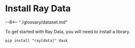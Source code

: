# Install Ray Data

--8<-- "./glossary/dataset.md"

To get started with Ray Data, you will need to install a library.

```shell
pip install "ray[data]" dask
```


